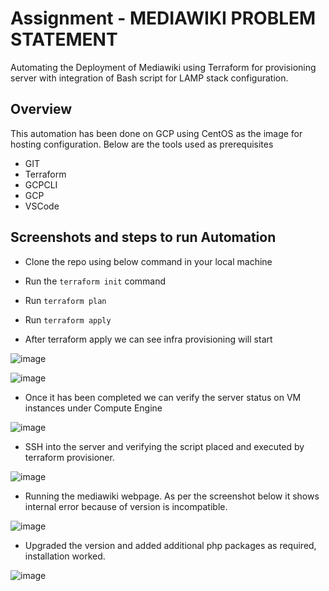 # Assignment - MEDIAWIKI PROBLEM STATEMENT
Automating the Deployment of Mediawiki using Terraform for provisioning server with integration of Bash script for LAMP stack configuration.

## Overview
This automation has been done on GCP using CentOS as the image for hosting configuration. Below are the tools used as prerequisites
- GIT
- Terraform
- GCPCLI
- GCP
- VSCode

## Screenshots and steps to run Automation

- Clone the repo using below command in your local machine

- Run the `terraform init` command 
- Run `terraform plan`
- Run `terraform apply`
- After terraform apply we can see infra provisioning will start

![image](https://user-images.githubusercontent.com/33410430/192149611-c4f10b1a-574c-47e1-b57c-58f25d91df25.png)

![image](https://user-images.githubusercontent.com/33410430/192149630-09e62747-b394-4a73-8a71-99ab3fe19ee1.png)

- Once it has been completed we can verify the server status on VM instances under Compute Engine

![image](https://user-images.githubusercontent.com/33410430/192149686-a491a5fa-0ac6-407a-a3af-8782f0a443e9.png)

- SSH into the server and verifying the script placed and executed by terraform provisioner.

![image](https://user-images.githubusercontent.com/33410430/192189226-5984fa35-f4d8-4c55-8481-4d22af141045.png)

- Running the mediawiki webpage. As per the screenshot below it shows internal error because of version is incompatible. 

![image](https://user-images.githubusercontent.com/33410430/192189375-c421e6ac-820c-46b9-9769-06a87973b22d.png)

- Upgraded the version and added additional php packages as required, installation worked.

![image](https://user-images.githubusercontent.com/33410430/192201011-07b6990e-744a-471b-9562-b7826dae9a7f.png)





